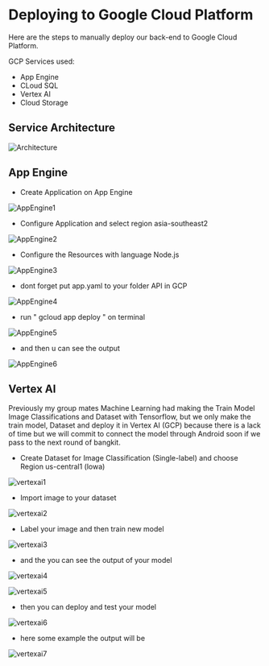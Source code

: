 # Deploying to Google Cloud Platform

Here are the steps to manually deploy our back-end to Google Cloud Platform.

GCP Services used:

- App Engine
- CLoud SQL
- Vertex AI
- Cloud Storage

## Service Architecture

![Architecture](https://github.com/hibrizys/imageDocsTookar/blob/main/Service%20Architecture.png)

## App Engine

- Create Application on App Engine

![AppEngine1](https://github.com/hibrizys/imageDocsTookar/blob/main/appengine1.png)

- Configure Application and select region asia-southeast2

![AppEngine2](https://github.com/hibrizys/imageDocsTookar/blob/main/appengine2.png)

- Configure the Resources with language Node.js

![AppEngine3](https://github.com/hibrizys/imageDocsTookar/blob/main/appengine3.png)

- dont forget put app.yaml to your folder API in GCP

![AppEngine4](https://github.com/hibrizys/imageDocsTookar/blob/main/appengine4.png)

- run " gcloud app deploy " on terminal

![AppEngine5](https://github.com/hibrizys/imageDocsTookar/blob/main/appengine5.png)

- and then u can see the output

![AppEngine6](https://github.com/hibrizys/imageDocsTookar/blob/main/appengine6.png)

## Vertex AI

Previously my group mates Machine Learning had making the Train Model Image Classifications and Dataset with Tensorflow, but we only make the train model, Dataset and deploy it in Vertex AI (GCP) because there is a lack of time but we will commit to connect the model through Android soon if we pass to the next round of bangkit.

- Create Dataset for Image Classification (Single-label) and choose Region us-central1 (lowa)

![vertexai1](https://github.com/hibrizys/imageDocsTookar/blob/main/vertexai1.png)

- Import image to your dataset

![vertexai2](https://github.com/hibrizys/imageDocsTookar/blob/main/vertexai2.png)

- Label your image and then train new model

![vertexai3](https://github.com/hibrizys/imageDocsTookar/blob/main/vertexai3.png)

- and the you can see the output of your model

![vertexai4](https://github.com/hibrizys/imageDocsTookar/blob/main/vertexai4.png)

![vertexai5](https://github.com/hibrizys/imageDocsTookar/blob/main/vertexai5.png)

- then you can deploy and test your model

![vertexai6](https://github.com/hibrizys/imageDocsTookar/blob/main/vertexai6.png)

- here some example the output will be

![vertexai7](https://github.com/hibrizys/imageDocsTookar/blob/main/vertexai7.png)